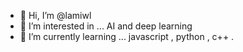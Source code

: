 - 👋 Hi, I’m @lamiwl
- 👀 I’m interested in ...
  AI and deep learning
- 🌱 I’m currently learning ...
  javascript , python , c++
.

<!---
lamiwl/lamiwl is a ✨ special ✨ repository because its `README.md` (this file) appears on your GitHub profile.
You can click the Preview link to take a look at your changes.
--->
